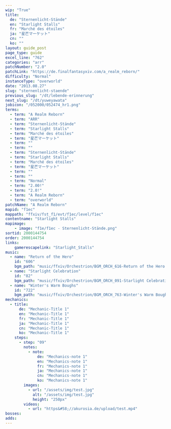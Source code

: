 ```yaml
---
wip: "True"
title:
  de: "Sternenlicht-Stände"
  en: "Starlight Stalls"
  fr: "Marché des étoiles"
  ja: "星芒マーケット"
  cn: ""
  ko: ""
layout: guide_post
page_type: guide
excel_line: "762"
categories: "arr"
patchNumber: "2.0"
patchLink: "https://de.finalfantasyxiv.com/a_realm_reborn/"
difficulty: "Normal"
instanceType: "overworld"
date: "2013.08.27"
slug: "sternenlicht-staende"
previous_slug: "/dt/lebende-erinnerung"
next_slug: "/dt/yuweyawata"
jobicon: "/052000/052474_hr1.png"
terms:
  - term: "A Realm Reborn"
  - term: "ARR"
  - term: "Sternenlicht-Stände"
  - term: "Starlight Stalls"
  - term: "Marché des étoiles"
  - term: "星芒マーケット"
  - term: ""
  - term: ""
  - term: "Sternenlicht-Stände"
  - term: "Starlight Stalls"
  - term: "Marché des étoiles"
  - term: "星芒マーケット"
  - term: ""
  - term: ""
  - term: "Normal"
  - term: "2.00!"
  - term: "2.0!"
  - term: "A Realm Reborn"
  - term: "overworld"
patchName: "A Realm Reborn"
mapid: "f1ec"
mappath: "ffxiv/fst_f1/evt/f1ec/level/f1ec"
contentname: "Starlight Stalls"
mapimage:
    - image: "f1e/f1ec - Sternenlicht-Stände.png"
sortid: 2000144754
order: 2000144754
links:
    gamerescapelink: "Starlight_Stalls"
music:
  - name: "Return of the Hero"
    id: "606"
    bgm_path: "music/ffxiv/Orchestrion/BGM_ORCH_616-Return of the Hero.ogg"
  - name: "Starlight Celebration"
    id: "82"
    bgm_path: "music/ffxiv/Orchestrion/BGM_ORCH_091-Starlight Celebration.ogg"
  - name: "Winter's Warm Boughs"
    id: "722"
    bgm_path: "music/ffxiv/Orchestrion/BGM_ORCH_763-Winter's Warm Boughs.ogg"
mechanics:
  - title:
      de: "Mechanic-Title 1"
      en: "Mechanic-Title 1"
      fr: "Mechanic-Title 1"
      ja: "Mechanic-Title 1"
      cn: "Mechanic-Title 1"
      ko: "Mechanic-Title 1"
    steps:
      - step: "09"
        notes:
          - note:
              de: "Mechanics-note 1"
              en: "Mechanics-note 1"
              fr: "Mechanics-note 1"
              ja: "Mechanics-note 1"
              cn: "Mechanics-note 1"
              ko: "Mechanics-note 1"
        images:
          - url: "/assets/img/test.jpg"
            alt: "/assets/img/test.jpg"
            height: "250px"
        videos:
          - url: "https&#58;//akurosia.de/upload/test.mp4"
bosses:
adds:
---
```

